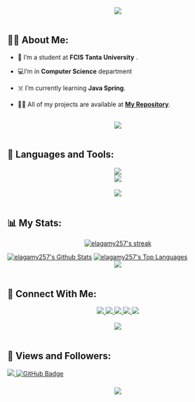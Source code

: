 <div align="center">
    <img src="https://readme-typing-svg.herokuapp.com/?font=Righteous&size=35&center=true&vCenter=true&width=500&height=70&duration=4000&lines=Hi+There!+👋;+I'm+Aya+Elagamy!+🦋;" />
</div>

<br>

## 🙋‍♀️ About Me:

- 🤺 I’m a student at **FCIS Tanta University**  .

- 💻I’m in  **Computer Science** department

- ☠️ I’m currently learning **Java Spring**.

- 👩‍💻 All of my projects are available at **[My Repository](https://github.com/elagamy257?tab=repositories)**.

<br>
<div align="center">
    <img src="https://user-images.githubusercontent.com/73097560/115834477-dbab4500-a447-11eb-908a-139a6edaec5c.gif" />
</div>
<br>

## 🚀 Languages and Tools:
<div align="center">
    <img src="https://skillicons.dev/icons?i=cpp,java,python,c,html,css,js" /><br>
    <img src="https://skillicons.dev/icons?i=github,vscode" /><br>
</div>

<br>
<div align="center">
    <img src="https://user-images.githubusercontent.com/73097560/115834477-dbab4500-a447-11eb-908a-139a6edaec5c.gif" />
</div>
<br>

## 📊 My Stats:

<p align="center">
    <a href="https://github.com/elagamy257/github-readme-streak-stats">
        <img title="🔥 Get streak stats for your profile at git.io/streak-stats" alt="elagamy257's streak" src="https://github-readme-streak-stats.herokuapp.com/?user=elagamy257&theme=black-ice&hide_border=true&stroke=0000&background=060A0CD0"/>
    </a>
</p>
<a href="https://github.com/elagamy257/github-readme-stats"><img alt="elagamy257's Github Stats" src="https://github-readme-stats.vercel.app/api?username=elagamy257&show_icons=true&count_private=true&theme=react&hide_border=true&bg_color=0D1117" /></a>
<a href="https://github.com/elagamy257/github-readme-stats"><img alt="elagamy257's Top Languages" src="https://github-readme-stats.vercel.app/api/top-langs/?username=elagamy257&langs_count=8&count_private=true&layout=compact&theme=react&hide_border=true&bg_color=0D1117" /></a>

<br>
<div align="center">
    <img src="https://user-images.githubusercontent.com/73097560/115834477-dbab4500-a447-11eb-908a-139a6edaec5c.gif" />
</div>
<br>

## 🤝 Connect With Me:

<div align="center">
    <a href="https://www.linkedin.com/in/ammar-ageeza-9031891b8/" target="_blank">
        <img src="https://img.shields.io/badge/LinkedIn-0077B5?style=for-the-badge&logo=linkedin&logoColor=white" target="_blank" />
    </a>
  <a href="mailto:ammarfathy516@gmail.com">
    <img src="https://img.shields.io/badge/Gmail-333333?style=for-the-badge&logo=gmail&logoColor=red" />
  </a>
        <a href="https://mostaql.com/u/ammarageeza/portfolio">
    <img src="https://img.shields.io/badge/Portfolio-0077B5?style=for-the-badge&logoColor=white" />
  </a>
    <a href="https://youtube.com/@ammarageeza91?si=bHNizIHn9dIL3jX7">
    <img src="https://img.shields.io/badge/Youtube-red?style=for-the-badge&logo=youtube&logoColor=white" />
  </a>
     </a>
     <a href="https://t.me/ammarageeza">
    <img src="https://img.shields.io/badge/Telegram-0077B5?style=for-the-badge&logo=telegram&logoColor=white" />
  </a>
</div>

<br>
<div align="center">
    <img src="https://user-images.githubusercontent.com/73097560/115834477-dbab4500-a447-11eb-908a-139a6edaec5c.gif" />
</div>
<br>

## 💜 Views and Followers:

<a href="https://github.com/elagamy257/github-profile-views-counter">
    <img src="https://komarev.com/ghpvc/?username=elagamy257">
</a>
<a href="https://github.com/elagamy257?tab=followers"><img src="https://img.shields.io/github/followers/elagamy257?label=Followers&style=social" alt="GitHub Badge"></a>
<h3 align="center">
    <img src="https://readme-typing-svg.herokuapp.com/?font=Righteous&size=25&center=true&vCenter=true&width=500&height=70&duration=4000&lines=Thanks+for+visiting!+❤️;+Shoot+me+a+message+on+Linkedin!;I'm+Long+Life+Learner">
</h3>

<br/>
